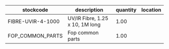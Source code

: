 |stockcode|description|quantity|location|
|---------|-----------|--------|--------|
|FIBRE-UVIR-4-1000|UV/IR Fibre, 1.25 x 10, 1M long|1.00||
|FOP_COMMON_PARTS|Fop common parts|1.00||
